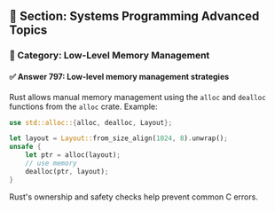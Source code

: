 ## 📘 Section: Systems Programming Advanced Topics  
### 🔹 Category: Low-Level Memory Management  
#### ✅ Answer 797: Low-level memory management strategies

Rust allows manual memory management using the `alloc` and `dealloc` functions from the `alloc` crate. Example:

```rust
use std::alloc::{alloc, dealloc, Layout};

let layout = Layout::from_size_align(1024, 8).unwrap();
unsafe {
    let ptr = alloc(layout);
    // use memory
    dealloc(ptr, layout);
}
```
Rust's ownership and safety checks help prevent common C errors.
